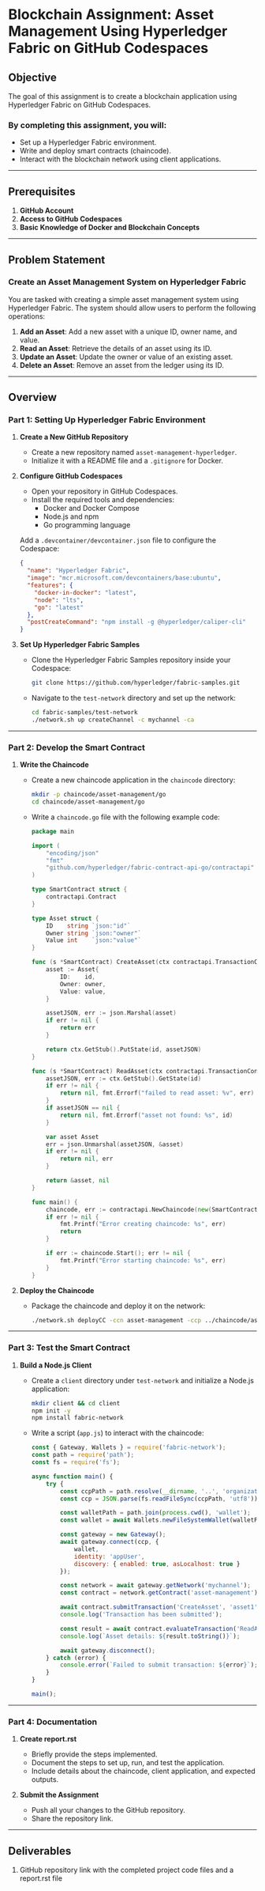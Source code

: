 # Blockchain Assignment: Asset Management Using Hyperledger Fabric on GitHub Codespaces

## Objective

The goal of this assignment is to create a blockchain application using Hyperledger Fabric on GitHub Codespaces. 

### By completing this assignment, you will:
- Set up a Hyperledger Fabric environment.
- Write and deploy smart contracts (chaincode).
- Interact with the blockchain network using client applications.

---

## Prerequisites

1. **GitHub Account**
2. **Access to GitHub Codespaces**
3. **Basic Knowledge of Docker and Blockchain Concepts**

---

## Problem Statement

### Create an Asset Management System on Hyperledger Fabric

You are tasked with creating a simple asset management system using Hyperledger Fabric. The system should allow users to perform the following operations:

1. **Add an Asset**: Add a new asset with a unique ID, owner name, and value.
2. **Read an Asset**: Retrieve the details of an asset using its ID.
3. **Update an Asset**: Update the owner or value of an existing asset.
4. **Delete an Asset**: Remove an asset from the ledger using its ID.

---

## Overview

### Part 1: Setting Up Hyperledger Fabric Environment

1. **Create a New GitHub Repository**
   - Create a new repository named `asset-management-hyperledger`.
   - Initialize it with a README file and a `.gitignore` for Docker.

2. **Configure GitHub Codespaces**
   - Open your repository in GitHub Codespaces.
   - Install the required tools and dependencies:
     - Docker and Docker Compose
     - Node.js and npm
     - Go programming language

   Add a `.devcontainer/devcontainer.json` file to configure the Codespace:
   ```json
   {
     "name": "Hyperledger Fabric",
     "image": "mcr.microsoft.com/devcontainers/base:ubuntu",
     "features": {
       "docker-in-docker": "latest",
       "node": "lts",
       "go": "latest"
     },
     "postCreateCommand": "npm install -g @hyperledger/caliper-cli"
   }
   ```

3. **Set Up Hyperledger Fabric Samples**
   - Clone the Hyperledger Fabric Samples repository inside your Codespace:
     ```bash
     git clone https://github.com/hyperledger/fabric-samples.git
     ```
   - Navigate to the `test-network` directory and set up the network:
     ```bash
     cd fabric-samples/test-network
     ./network.sh up createChannel -c mychannel -ca
     ```

---

### Part 2: Develop the Smart Contract

1. **Write the Chaincode**
   - Create a new chaincode application in the `chaincode` directory:
     ```bash
     mkdir -p chaincode/asset-management/go
     cd chaincode/asset-management/go
     ```
   - Write a `chaincode.go` file with the following example code:
     ```go
     package main

     import (
         "encoding/json"
         "fmt"
         "github.com/hyperledger/fabric-contract-api-go/contractapi"
     )

     type SmartContract struct {
         contractapi.Contract
     }

     type Asset struct {
         ID    string `json:"id"`
         Owner string `json:"owner"`
         Value int    `json:"value"`
     }

     func (s *SmartContract) CreateAsset(ctx contractapi.TransactionContextInterface, id string, owner string, value int) error {
         asset := Asset{
             ID:    id,
             Owner: owner,
             Value: value,
         }

         assetJSON, err := json.Marshal(asset)
         if err != nil {
             return err
         }

         return ctx.GetStub().PutState(id, assetJSON)
     }

     func (s *SmartContract) ReadAsset(ctx contractapi.TransactionContextInterface, id string) (*Asset, error) {
         assetJSON, err := ctx.GetStub().GetState(id)
         if err != nil {
             return nil, fmt.Errorf("failed to read asset: %v", err)
         }
         if assetJSON == nil {
             return nil, fmt.Errorf("asset not found: %s", id)
         }

         var asset Asset
         err = json.Unmarshal(assetJSON, &asset)
         if err != nil {
             return nil, err
         }

         return &asset, nil
     }

     func main() {
         chaincode, err := contractapi.NewChaincode(new(SmartContract))
         if err != nil {
             fmt.Printf("Error creating chaincode: %s", err)
             return
         }

         if err := chaincode.Start(); err != nil {
             fmt.Printf("Error starting chaincode: %s", err)
         }
     }
     ```

2. **Deploy the Chaincode**
   - Package the chaincode and deploy it on the network:
     ```bash
     ./network.sh deployCC -ccn asset-management -ccp ../chaincode/asset-management/go -ccl go
     ```

---

### Part 3: Test the Smart Contract

1. **Build a Node.js Client**
   - Create a `client` directory under `test-network` and initialize a Node.js application:
     ```bash
     mkdir client && cd client
     npm init -y
     npm install fabric-network
     ```

   - Write a script (`app.js`) to interact with the chaincode:
     ```javascript
     const { Gateway, Wallets } = require('fabric-network');
     const path = require('path');
     const fs = require('fs');

     async function main() {
         try {
             const ccpPath = path.resolve(__dirname, '..', 'organizations', 'peerOrganizations', 'org1.example.com', 'connection-org1.json');
             const ccp = JSON.parse(fs.readFileSync(ccpPath, 'utf8'));

             const walletPath = path.join(process.cwd(), 'wallet');
             const wallet = await Wallets.newFileSystemWallet(walletPath);

             const gateway = new Gateway();
             await gateway.connect(ccp, {
                 wallet,
                 identity: 'appUser',
                 discovery: { enabled: true, asLocalhost: true }
             });

             const network = await gateway.getNetwork('mychannel');
             const contract = network.getContract('asset-management');

             await contract.submitTransaction('CreateAsset', 'asset1', 'Alice', 100);
             console.log('Transaction has been submitted');

             const result = await contract.evaluateTransaction('ReadAsset', 'asset1');
             console.log(`Asset details: ${result.toString()}`);

             await gateway.disconnect();
         } catch (error) {
             console.error(`Failed to submit transaction: ${error}`);
         }
     }

     main();
     ```

---

### Part 4: Documentation

1. **Create report.rst**
   - Briefly provide the steps implemented.
   - Document the steps to set up, run, and test the application.
   - Include details about the chaincode, client application, and expected outputs.

2. **Submit the Assignment**
   - Push all your changes to the GitHub repository.
   - Share the repository link.

---

## Deliverables
1. GitHub repository link with the completed project code files and a report.rst file
